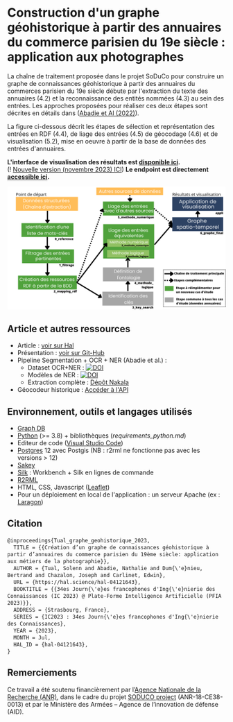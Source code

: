 # Construction d'un graphe géohistorique à partir des annuaires du commerce parisien du 19e siècle : application aux photographes

La chaîne de traitement proposée dans le projet SoDuCo pour construire un graphe de connaissances géohistorique à partir des annuaires du commerces parisien du 19e siècle débute par l'extraction du texte des annuaires (4.2) et la reconnaissance des entités nommées (4.3) au sein des entrées. Les approches proposées pour réaliser ces deux étapes sont décrites en détails dans ([Abadie et Al (2022)](https://github.com/soduco/paper-ner-bench-das22)).

La figure ci-dessous décrit les étapes de sélection et représentation des entrées en RDF (4.4), de liage des entrées (4.5) de géocodage (4.6) et de visualisation (5.2), mise en oeuvre à partir de la base de données des entrées d'annuaires.

**L'interface de visualisation des résultats est [disponible ici](https://soduco.github.io/ic_2023_photographes_parisiens/).**<br/> (! [Nouvelle version (novembre 2023) ICI](https://soduco.geohistoricaldata.org/atelier_graphes_geohistoriques_annuaires/))
**Le endpoint est directement [accessible ici](https://dir.geohistoricaldata.org/).**

<img src="doc/images/pipeline.png" width="800" text-align="center"/>

## Article et autres ressources
* Article : [voir sur Hal](https://hal.science/hal-04121643)
* Présentation : [voir sur Git-Hub](https://github.com/soduco/ic_2023_photographes_parisiens/blob/main/presentations/IC_2023_Photographes.pdf)
* Pipeline Segmentation + OCR + NER (Abadie et al.) : 
    * Dataset OCR+NER : [![DOI](https://zenodo.org/badge/DOI/10.5281/zenodo.6394464.svg)](https://doi.org/10.5281/zenodo.6394464)
    * Modèles de NER : [![DOI](https://zenodo.org/badge/DOI/10.5281/zenodo.6576008.svg)](https://doi.org/10.5281/zenodo.6576008)
    * Extraction complète : [Dépôt Nakala](https://nakala.fr/10.34847/nkl.98eem49t)
* Géocodeur historique : [Accéder à l'API](https://api.geohistoricaldata.org/docs/#/Geocoding)

## Environnement, outils et langages utilisés

* [Graph DB](https://graphdb.ontotext.com/)
* [Python](https://www.python.org/downloads/) (>= 3.8) + bibliothèques (*requirements_python.md*)
* Editeur de code ([Visual Studio Code](https://code.visualstudio.com/download))
* [Postgres](https://www.postgresql.org/download/) 12 avec Postgis (NB : r2rml ne fonctionne pas avec les versions > 12)
* [Sakey](https://lahdak.lri.fr/?q=content/sakey)
* [Silk](https://github.com/silk-framework/silk) : Workbench + Silk en lignes de commande
* [R2RML](https://github.com/nkons/r2rml-parser)
* HTML, CSS, Javascript ([Leaflet](https://leafletjs.com/))
* Pour un déploiement en local de l'application : un serveur Apache (ex : [Laragon](https://laragon.org/download/))

## Citation

```
@inproceedings{Tual_graphe_geohistorique_2023,
  TITLE = {{Création d’un graphe de connaissances géohistorique à partir d’annuaires du commerce parisien du 19ème siècle: application aux métiers de la photographie}},
  AUTHOR = {Tual, Solenn and Abadie, Nathalie and Dum{\'e}nieu, Bertrand and Chazalon, Joseph and Carlinet, Edwin},
  URL = {https://hal.science/hal-04121643},
  BOOKTITLE = {{34es Journ{\'e}es francophones d'Ing{\'e}nierie des Connaissances (IC 2023) @ Plate-Forme Intelligence Artificielle (PFIA 2023)}},
  ADDRESS = {Strasbourg, France},
  SERIES = {IC2023 : 34es Journ{\'e}es francophones d'Ing{\'e}nierie des Connaissances},
  YEAR = {2023},
  MONTH = Jul,
  HAL_ID = {hal-04121643},
}
```

## Remerciements

Ce travail a été soutenu financièrement par l’[Agence Nationale de la Recherche (ANR)](https://anr.fr/Projet-ANR-18-CE38-0013), dans le cadre du projet [SODUCO project](https://soduco.github.io/) (ANR-18-CE38-0013) et par le Ministère des Armées – Agence de l’innovation de défense (AID).